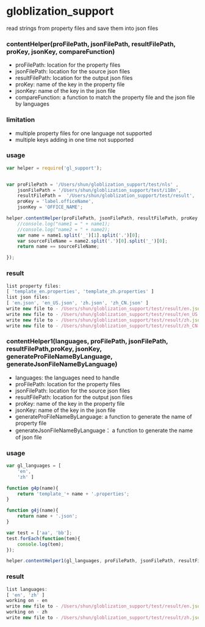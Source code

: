 # globlization_support

read strings from property files and save them into json files

### contentHelper(proFilePath, jsonFilePath, resultFilePath, proKey, jsonKey, compareFunction)
+ proFilePath: location for the property  files
+ jsonFilePath: location for the source json files
+ resultFilePath: location for the output json files
+ proKey:  name of the key in the property file
+ jsonKey: name of the key in the json file
+ compareFunction: a function to match the property file and the json file by languages



### limitation
+ multiple property files for one language not supported
+ multiple keys adding in one time not supported

### usage

```javascript
var helper = require('gl_support');


var proFilePath = '/Users/shun/globlization_support/test/nls' ,
    jsonFilePath = '/Users/shun/globlization_support/test/i18n',
    resultFilePath =  '/Users/shun/globlization_support/test/result',
    proKey = 'label.officeName',
    jsonKey = 'OFFICE_NAME';

helper.contentHelper(proFilePath, jsonFilePath, resultFilePath, proKey, jsonKey,function(name1, name2){
    //console.log("name1 = " + name1);
    //console.log("name2 = " + name2);
    var name = name1.split('_')[1].split('.')[0];
    var sourceFileName = name2.split('.')[0].split('_')[0];
    return name == sourceFileName;

});
```
### result

```javascript
list property files: 
[ 'template_en.properties', 'template_zh.properties' ]
list json files: 
[ 'en.json', 'en_US.json', 'zh.json', 'zh_CN.json' ]
write new file to - /Users/shun/globlization_support/test/result/en.json
write new file to - /Users/shun/globlization_support/test/result/en_US.json
write new file to - /Users/shun/globlization_support/test/result/zh.json
write new file to - /Users/shun/globlization_support/test/result/zh_CN.json
```


### contentHelper1(languages, proFilePath, jsonFilePath, resultFilePath,proKey, jsonKey, generateProFileNameByLanguage, generateJsonFileNameByLanguage)
        
+ languages: the languages need to handle
+ proFilePath: location for the property  files
+ jsonFilePath: location for the source json files
+ resultFilePath: location for the output json files
+ proKey:  name of the key in the property file
+ jsonKey: name of the key in the json file
+ generateProFileNameByLanguage: a function to generate the name of property file
+ generateJsonFileNameByLanguage： a function to generate the name of json file


### usage

```javascript
var gl_languages = [
    'en',
    'zh' ]

function g4p(name){
    return 'template_'+ name + '.properties';
}

function g4j(name){
    return name + '.json';
}

var test = ['aa', 'bb'];
test.forEach(function(tem){
    console.log(tem);
});

helper.contentHelper1(gl_languages, proFilePath, jsonFilePath, resultFilePath, proKey, jsonKey,g4p, g4j);
```

### result

```javascript
list languages: 
[ 'en', 'zh' ]
working on - en
write new file to - /Users/shun/globlization_support/test/result/en.json
working on - zh
write new file to - /Users/shun/globlization_support/test/result/zh.json
```